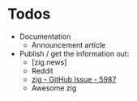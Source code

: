 # Todos

* Documentation
  * Announcement article
* Publish / get the information out:
  * [zig.news]
  * Reddit
  * [zig - GitHub Issue - 5987](https://github.com/ziglang/zig/issues/5987)
  * Awesome zig
